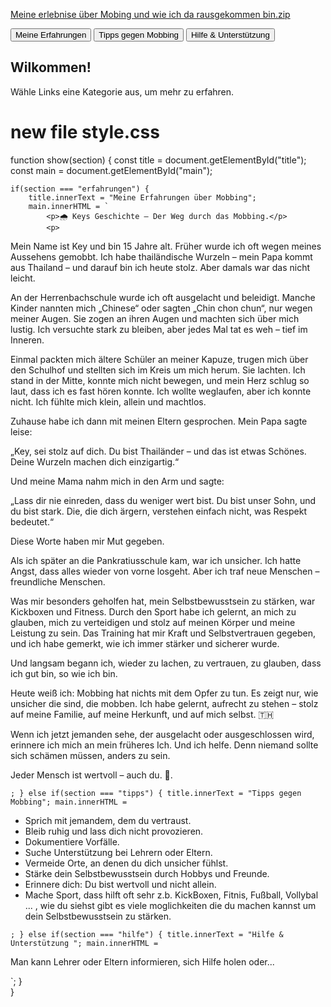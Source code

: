 [Meine erlebnise über Mobing und wie ich da rausgekommen bin.zip](https://github.com/user-attachments/files/22751101/Meine.erlebnise.uber.Mobing.und.wie.ich.da.rausgekommen.bin.zip)

<!DOCTYPE html>
<html lang="de">
<head>
    <meta charset="UTF-8">
    <meta name="viewport" content="width=device-width, initial-scale=1.0">
    <title>Meine Erfahrungen über Mobing und wie man das alles verhindern kann!</title>
            <!-- Firebase SDKs einbinden -->
            <script src="https://www.gstatic.com/firebasejs/10.7.0/firebase-app.js"></script>
            <script src="https://www.gstatic.com/firebasejs/10.7.0/firebase-auth.js"></script>
            <script src="https://www.gstatic.com/firebasejs/10.7.0/firebase-firestore.js"></script>
          
</head>
<!-- Im <head> für CSS -->
<link rel="stylesheet" href="styles.css">

<!-- Am Ende des <body> für JS -->
<script src="script.js"></script>

<body>
    <div id="menu">
    <button onclick="show('erfahrungen')">Meine Erfahrungen</button>
    <button onclick="show('tipps')">Tipps gegen Mobbing</button>
    <button onclick="show('hilfe')">Hilfe & Unterstützung</button>
</div>

<div id="content">
    <h2 id="title">Wilkommen!</h2>
    <div id="main">Wähle Links eine Kategorie aus, um mehr zu erfahren.</div>
    


</body>
</html>

# new file style.css
function show(section) {
    const title = document.getElementById("title");
    const main  = document.getElementById("main");

    if(section === "erfahrungen") {
        title.innerText = "Meine Erfahrungen über Mobbing";
        main.innerHTML = `
            <p>🌧️ Keys Geschichte – Der Weg durch das Mobbing.</p>
            <p>
Mein Name ist Key und bin 15 Jahre alt.
Früher wurde ich oft wegen meines Aussehens gemobbt. Ich habe thailändische Wurzeln – mein Papa kommt aus Thailand – und darauf bin ich heute stolz.
Aber damals war das nicht leicht.

An der Herrenbachschule wurde ich oft ausgelacht und beleidigt.
Manche Kinder nannten mich „Chinese“ oder sagten „Chin chon chun“, nur wegen meiner Augen.
Sie zogen an ihren Augen und machten sich über mich lustig.
Ich versuchte stark zu bleiben, aber jedes Mal tat es weh – tief im Inneren.

Einmal packten mich ältere Schüler an meiner Kapuze, trugen mich über den Schulhof und stellten sich im Kreis um mich herum.
Sie lachten. Ich stand in der Mitte, konnte mich nicht bewegen, und mein Herz schlug so laut, dass ich es fast hören konnte.
Ich wollte weglaufen, aber ich konnte nicht. Ich fühlte mich klein, allein und machtlos.

Zuhause habe ich dann mit meinen Eltern gesprochen.
Mein Papa sagte leise:

„Key, sei stolz auf dich. Du bist Thailänder – und das ist etwas Schönes. Deine Wurzeln machen dich einzigartig.“

Und meine Mama nahm mich in den Arm und sagte:

„Lass dir nie einreden, dass du weniger wert bist. Du bist unser Sohn, und du bist stark. Die, die dich ärgern, verstehen einfach nicht, was Respekt bedeutet.“

Diese Worte haben mir Mut gegeben.

Als ich später an die Pankratiusschule kam, war ich unsicher. Ich hatte Angst, dass alles wieder von vorne losgeht.
Aber ich traf neue Menschen – freundliche Menschen.

Was mir besonders geholfen hat, mein Selbstbewusstsein zu stärken, war Kickboxen und Fitness. Durch den Sport habe ich gelernt, an mich zu glauben, mich zu verteidigen und stolz auf meinen Körper und meine Leistung zu sein. Das Training hat mir Kraft und Selbstvertrauen gegeben, und ich habe gemerkt, wie ich immer stärker und sicherer wurde.

Und langsam begann ich, wieder zu lachen, zu vertrauen, zu glauben, dass ich gut bin, so wie ich bin.

Heute weiß ich:
Mobbing hat nichts mit dem Opfer zu tun. Es zeigt nur, wie unsicher die sind, die mobben.
Ich habe gelernt, aufrecht zu stehen – stolz auf meine Familie, auf meine Herkunft, und auf mich selbst. 🇹🇭

Wenn ich jetzt jemanden sehe, der ausgelacht oder ausgeschlossen wird, erinnere ich mich an mein früheres Ich.
Und ich helfe.
Denn niemand sollte sich schämen müssen, anders zu sein.

Jeder Mensch ist wertvoll – auch du. 💛.</p>
        `;
    } else if(section === "tipps") {
        title.innerText = "Tipps gegen Mobbing";
        main.innerHTML = `
            <ul>
                <li>Sprich mit jemandem, dem du vertraust.</li>
                <li>Bleib ruhig und lass dich nicht provozieren.</li>
                <li>Dokumentiere Vorfälle.</li>
                <li>Suche Unterstützung bei Lehrern oder Eltern.</li>
                <li>Vermeide Orte, an denen du dich unsicher fühlst.</li>
                <li>Stärke dein Selbstbewusstsein durch Hobbys und Freunde.</li>
                <li>Erinnere dich: Du bist wertvoll und nicht allein.</li>
                <li>Mache Sport, dass hilft oft sehr z.b. KickBoxen, Fitnis, Fußball, Vollybal ... , wie du siehst gibt es viele moglichkeiten die du machen kannst um dein Selbstbewusstsein zu stärken.</li>
            </ul>
        `;
    } else if(section === "hilfe") {
        title.innerText = "Hilfe & Unterstützung ";
        main.innerHTML = `
            <p>Man kann Lehrer oder Eltern informieren, sich Hilfe holen oder...</p>
        `;
    }  
}  
